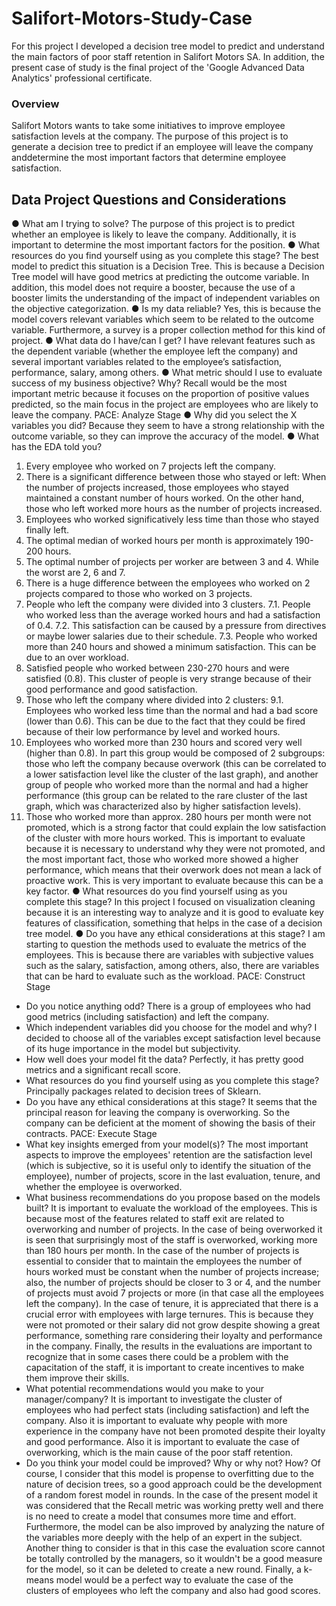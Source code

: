 # Salifort-Motors-Study-Case
For this project I developed a decision tree model to predict and understand the main factors of poor staff retention in Salifort Motors SA. In addition, the present case of study is the final project of the 'Google Advanced Data Analytics' professional certificate.
### Overview
Salifort Motors wants to take some initiatives to improve employee satisfaction levels at the company. The purpose of this project is to generate a decision tree to predict if an employee will leave the company anddetermine the most important factors that determine employee satisfaction.
## Data Project Questions and Considerations
● What am I trying to solve?
The purpose of this project is to predict whether an employee is likely to leave the company.
Additionally, it is important to determine the most important factors for the position.
● What resources do you find yourself using as you complete this stage?
The best model to predict this situation is a Decision Tree. This is because a Decision Tree model will
have good metrics at predicting the outcome variable. In addition, this model does not require a
booster, because the use of a booster limits the understanding of the impact of independent variables
on the objective categorization.
● Is my data reliable?
Yes, this is because the model covers relevant variables which seem to be related to the outcome
variable. Furthermore, a survey is a proper collection method for this kind of project.
● What data do I have/can I get?
I have relevant features such as the dependent variable (whether the employee left the company) and
several important variables related to the employee’s satisfaction, performance, salary, among others.
● What metric should I use to evaluate success of my business objective? Why?
Recall would be the most important metric because it focuses on the proportion of positive values
predicted, so the main focus in the project are employees who are likely to leave the company.
PACE: Analyze Stage
● Why did you select the X variables you did?
Because they seem to have a strong relationship with the outcome variable, so they can improve the
accuracy of the model.
● What has the EDA told you?
1. Every employee who worked on 7 projects left the company.
2. There is a significant difference between those who stayed or left: When the number of projects
increased, those employees who stayed maintained a constant number of hours worked. On the other
hand, those who left worked more hours as the number of projects increased.
3. Employees who worked significatively less time than those who stayed finally left.
4. The optimal median of worked hours per month is approximately 190-200 hours.
5. The optimal number of projects per worker are between 3 and 4. While the worst are 2, 6 and 7.
6. There is a huge difference between the employees who worked on 2 projects compared to those
who worked on 3 projects.
7. People who left the company were divided into 3 clusters.
7.1. People who worked less than the average worked hours and had a satisfaction of 0.4.
7.2. This satisfaction can be caused by a pressure from directives or maybe lower salaries due to their
schedule.
7.3. People who worked more than 240 hours and showed a minimum satisfaction. This can be due to
an over workload.
8. Satisfied people who worked between 230-270 hours and were satisfied (0.8). This cluster of
people is very strange because of their good performance and good satisfaction.
9. Those who left the company where divided into 2 clusters:
9.1. Employees who worked less time than the normal and had a bad score (lower than 0.6). This can
be due to the fact that they could be fired because of their low performance by level and worked
hours.
10. Employees who worked more than 230 hours and scored very well (higher than 0.8). In part this
group would be composed of 2 subgroups: those who left the company because overwork (this can
be correlated to a lower satisfaction level like the cluster of the last graph), and another group of
people who worked more than the normal and had a higher performance (this group can be related to
the rare cluster of the last graph, which was characterized also by higher satisfaction levels).
11. Those who worked more than approx. 280 hours per month were not promoted, which is a strong
factor that could explain the low satisfaction of the cluster with more hours worked. This is important
to evaluate because it is necessary to understand why they were not promoted, and the most
important fact, those who worked more showed a higher performance, which means that their
overwork does not mean a lack of proactive work. This is very important to evaluate because this can
be a key factor.
● What resources do you find yourself using as you complete this stage?
In this project I focused on visualization cleaning because it is an interesting way to analyze and it is
good to evaluate key features of classification, something that helps in the case of a decision tree
model.
● Do you have any ethical considerations at this stage?
I am starting to question the methods used to evaluate the metrics of the employees. This is because
there are variables with subjective values such as the salary, satisfaction, among others, also, there are
variables that can be hard to evaluate such as the workload.
PACE: Construct Stage
- Do you notice anything odd?
There is a group of employees who had good metrics (including satisfaction) and left the company.
- Which independent variables did you choose for the model and why?
I decided to choose all of the variables except satisfaction level because of its huge importance in the
model but subjectivity.
- How well does your model fit the data?
Perfectly, it has pretty good metrics and a significant recall score.
- What resources do you find yourself using as you complete this stage?
Principally packages related to decision trees of Sklearn.
- Do you have any ethical considerations at this stage?
It seems that the principal reason for leaving the company is overworking. So the company can be
deficient at the moment of showing the basis of their contracts.
PACE: Execute Stage
- What key insights emerged from your model(s)?
The most important aspects to improve the employees' retention are the satisfaction level (which is
subjective, so it is useful only to identify the situation of the employee), number of projects, score in
the last evaluation, tenure, and whether the employee is overworked.
- What business recommendations do you propose based on the models built?
It is important to evaluate the workload of the employees. This is because most of the features related
to staff exit are related to overworking and number of projects. In the case of being overworked it is
seen that surprisingly most of the staff is overworked, working more than 180 hours per month. In the
case of the number of projects is essential to consider that to maintain the employees the number of
hours worked must be constant when the number of projects increase; also, the number of projects
should be closer to 3 or 4, and the number of projects must avoid 7 projects or more (in that case all
the employees left the company). In the case of tenure, it is appreciated that there is a crucial error
with employees with large ternures. This is because they were not promoted or their salary did not
grow despite showing a great performance, something rare considering their loyalty and performance
in the company. Finally, the results in the evaluations are important to recognize that in some cases
there could be a problem with the capacitation of the staff, it is important to create incentives to make
them improve their skills.
- What potential recommendations would you make to your manager/company?
It is important to investigate the cluster of employees who had perfect stats (including satisfaction)
and left the company. Also it is important to evaluate why people with more experience in the
company have not been promoted despite their loyalty and good performance. Also it is important to
evaluate the case of overworking, which is the main cause of the poor staff retention.
- Do you think your model could be improved? Why or why not? How?
Of course, I consider that this model is propense to overfitting due to the nature of decision trees, so
a good approach could be the development of a random forest model in rounds. In the case of the
present model it was considered that the Recall metric was working pretty well and there is no need to
create a model that consumes more time and effort. Furthermore, the model can be also improved by
analyzing the nature of the variables more deeply with the help of an expert in the subject. Another
thing to consider is that in this case the evaluation score cannot be totally controlled by the managers,
so it wouldn't be a good measure for the model, so it can be deleted to create a new round. Finally, a
k-means model would be a perfect way to evaluate the case of the clusters of employees who left the
company and also had good scores.
